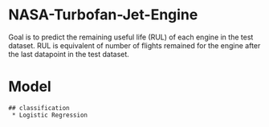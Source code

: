# NASA-Turbofan-Jet-Engine
Goal is to predict the remaining useful life (RUL) of each engine in the test dataset. RUL is equivalent of number of flights remained for the engine after the last datapoint in the test dataset.
# Model 
    ## classification
     * Logistic Regression
